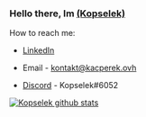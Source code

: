 ### Hello there, Im [(Kopselek)](https://github.com/Kopselek)

How to reach me:

- [LinkedIn](https://www.linkedin.com/in/konrad-kacperek-709740198/)

- Email - kontakt@kacperek.ovh

- [Discord](https://discord.com/) - Kopselek#6052

<a href="https://github.com/anuraghazra/github-readme-stats">
  <img align="center" src="https://github-readme-stats.vercel.app/api?username=Kopselek&show_icons=true&include_all_commits=true&theme=buefy" alt="Kopselek github stats" />
